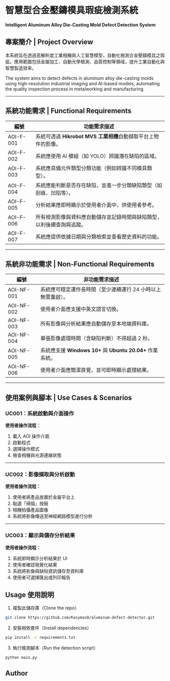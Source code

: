 # 智慧型合金壓鑄模具瑕疵檢測系統  
**Intelligent Aluminum Alloy Die-Casting Mold Defect Detection System**

## 專案簡介 | Project Overview

本系統旨在透過高解析度工業相機與人工智慧模型，自動化檢測合金壓鑄模具之瑕疵。應用範圍包括金屬加工、自動光學檢測、品質控制等領域，提升工業自動化與智慧製造效率。

The system aims to detect defects in aluminum alloy die-casting molds using high-resolution industrial imaging and AI-based models, automating the quality inspection process in metalworking and manufacturing.

---

## 系統功能需求 | Functional Requirements

| 編號 | 功能需求描述 |
|------|---------------|
| AOI-F-001 | 系統可透過 **Hikrobot MVS 工業相機**自動擷取平台上物件的影像。 |
| AOI-F-002 | 系統應使用 AI 模組（如 YOLO）辨識潛在缺陷的區域。 |
| AOI-F-003 | 系統應具備元件類型分類功能（例如辨識不同模具類型）。 |
| AOI-F-004 | 系統應能判斷是否存在缺陷，並進一步分類缺陷類型（如刮痕、凹陷等）。 |
| AOI-F-005 | 分析結果應即時顯示於使用者介面中，供使用者參考。 |
| AOI-F-006 | 所有檢測影像與資料應自動儲存並記錄時間與缺陷類型，以利後續查詢與追蹤。 |
| AOI-F-007 | 系統應提供依據日期與分類檢索並查看歷史資料的功能。 |

---

## 系統非功能需求 | Non-Functional Requirements

| 編號 | 非功能需求描述 |
|------|----------------|
| AOI-NF-001 | 系統應可穩定運作長時間（至少連續運行 24 小時以上無需重啟）。 |
| AOI-NF-002 | 使用者介面應支援中英文語言切換。 |
| AOI-NF-003 | 所有影像與分析結果應自動儲存至本地端資料庫。 |
| AOI-NF-004 | 單張影像處理時間（含缺陷判斷）不得超過 2 秒。 |
| AOI-NF-005 | 系統應支援 **Windows 10+** 與 **Ubuntu 20.04+** 作業系統。 |
| AOI-NF-006 | 使用者介面應簡潔直覺，並可即時顯示處理結果。 |

---

## 使用案例與腳本 | Use Cases & Scenarios

### UC001：系統啟動與介面操作

**使用者操作流程：**
1. 載入 AOI 操作介面  
2. 啟動程式  
3. 選擇操作模式  
4. 檢查相機與光源連線狀態

---

### UC002：影像擷取與分析啟動

**使用者操作流程：**
1. 使用者將產品放置於金屬平台上  
2. 點選「掃描」按鈕  
3. 相機拍攝產品圖像  
4. 系統將影像傳送至神經網路模型進行分析

---

### UC003：顯示與儲存分析結果

**使用者操作流程：**
1. 系統即時顯示分析結果於 UI  
2. 使用者確認視覺化結果  
3. 系統將影像與缺陷資訊儲存至資料庫  
4. 使用者可選擇匯出或列印報告


## Usage 使用說明

1. 複製此儲存庫（Clone the repo）
```bash
git clone https://github.com/KasymovD/aluminum-defect-detector.git
```
2. 安裝相依套件（Install dependencies）

```bash
pip install -r requirements.txt
```

3. 執行檢測腳本（Run the detection script）

```bash
python main.py
```

## Author